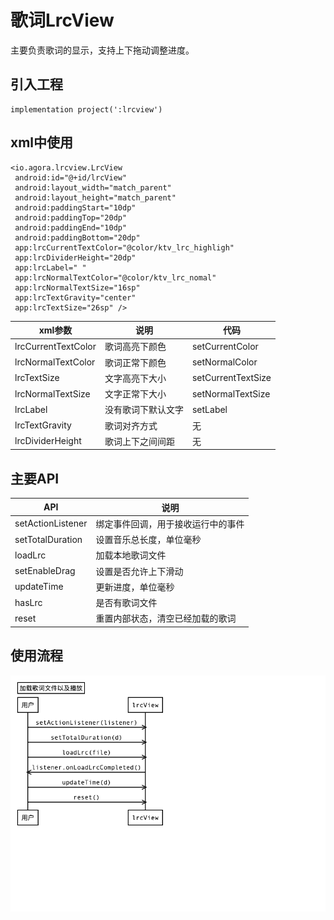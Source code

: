 # 歌词LrcView
主要负责歌词的显示，支持上下拖动调整进度。

## 引入工程
```
implementation project(':lrcview')
```
## xml中使用
```
<io.agora.lrcview.LrcView
 android:id="@+id/lrcView"
 android:layout_width="match_parent"
 android:layout_height="match_parent"
 android:paddingStart="10dp"
 android:paddingTop="20dp"
 android:paddingEnd="10dp"
 android:paddingBottom="20dp"
 app:lrcCurrentTextColor="@color/ktv_lrc_highligh"
 app:lrcDividerHeight="20dp"
 app:lrcLabel=" "
 app:lrcNormalTextColor="@color/ktv_lrc_nomal"
 app:lrcNormalTextSize="16sp"
 app:lrcTextGravity="center"
 app:lrcTextSize="26sp" />
```

|xml参数|说明|代码|
|----|----|----|
|lrcCurrentTextColor|歌词高亮下颜色|setCurrentColor|
|lrcNormalTextColor|歌词正常下颜色|setNormalColor|
|lrcTextSize|文字高亮下大小|setCurrentTextSize|
|lrcNormalTextSize|文字正常下大小|setNormalTextSize|
|lrcLabel|没有歌词下默认文字|setLabel|
|lrcTextGravity|歌词对齐方式|无|
|lrcDividerHeight|歌词上下之间间距|无|

## 主要API
|API|说明|
|----|----|
|setActionListener|绑定事件回调，用于接收运行中的事件|
|setTotalDuration|设置音乐总长度，单位毫秒|
|loadLrc|加载本地歌词文件|
|setEnableDrag|设置是否允许上下滑动|
|updateTime|更新进度，单位毫秒|
|hasLrc|是否有歌词文件|
|reset|重置内部状态，清空已经加载的歌词|

## 使用流程
![流程](./uml.png)
